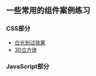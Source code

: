 ## 一些常用的组件案例练习

### CSS部分

- [白光划过效果](http://codepen.io/poetries/pen/bqLEaj)
- [3D立方体](http://codepen.io/poetries/pen/ZerOXx)




### JavaScript部分


